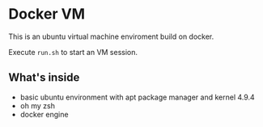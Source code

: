 # Docker VM

This is an ubuntu virtual machine enviroment build on docker.

Execute `run.sh` to start an VM session.

## What's inside

- basic ubuntu environment with apt package manager and kernel 4.9.4
- oh my zsh
- docker engine